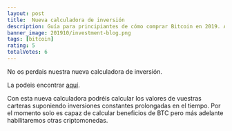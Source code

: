 ```yaml
---
layout: post
title:  Nueva calculadora de inversión
description: Guía para principiantes de cómo comprar Bitcoin en 2019. Actualizado.
banner_image: 201910/investment-blog.png
tags: [bitcoin]
rating: 5
totalVotes: 6
---
```


No os perdais nuestra nueva calculadora de inversión.

<!--more-->

La podeis encontrar [aquí](/inversion).

Con esta nueva calculadora podréis calcular los valores de vuestras carteras suponiendo inversiones constantes prolongadas en el tiempo. Por el momento solo es capaz de calcular beneficios de BTC pero más adelante habilitaremos otras criptomonedas.